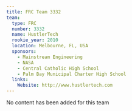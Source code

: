 ```yaml
---
title: FRC Team 3332
team:
  type: FRC
  number: 3332
  name: HustlerTech
  rookie_year: 2010
  location: Melbourne, FL, USA
  sponsors:
    - Mainstream Engineering
    - NASA
    - Central Catholic High School
    - Palm Bay Municipal Charter High School
  links:
    Website: http://www.hustlertech.com
---
```

No content has been added for this team